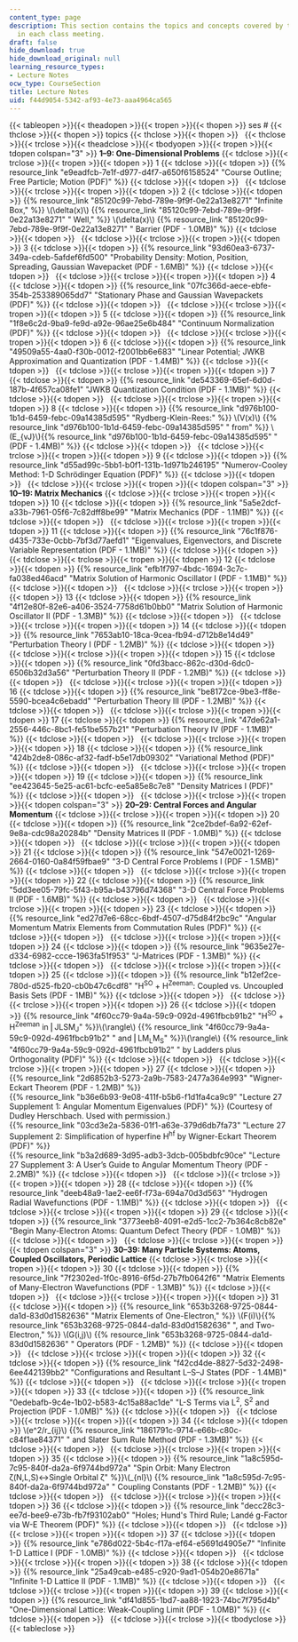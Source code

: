 ```yaml
---
content_type: page
description: This section contains the topics and concepts covered by the instructor
  in each class meeting.
draft: false
hide_download: true
hide_download_original: null
learning_resource_types:
- Lecture Notes
ocw_type: CourseSection
title: Lecture Notes
uid: f44d9054-5342-af93-4e73-aaa4964ca565
---
```

{{< tableopen >}}{{< theadopen >}}{{< tropen >}}{{< thopen >}}
ses #
{{< thclose >}}{{< thopen >}}
topics
{{< thclose >}}{{< thopen >}}
 
{{< thclose >}}{{< trclose >}}{{< theadclose >}}{{< tbodyopen >}}{{< tropen >}}{{< tdopen colspan="3" >}}
**1–9: One-Dimensional Problems**
{{< tdclose >}}{{< trclose >}}{{< tropen >}}{{< tdopen >}}
1
{{< tdclose >}}{{< tdopen >}}
{{% resource_link "e9eadfcb-7e1f-d977-d4f7-a650f6158524" "Course Outline; Free Particle; Motion (PDF)" %}}
{{< tdclose >}}{{< tdopen >}}
 
{{< tdclose >}}{{< trclose >}}{{< tropen >}}{{< tdopen >}}
2
{{< tdclose >}}{{< tdopen >}}
{{% resource_link "85120c99-7ebd-789e-9f9f-0e22a13e8271" "Infinite Box," %}} \\(\delta(x)\\) {{% resource_link "85120c99-7ebd-789e-9f9f-0e22a13e8271" " Well," %}} \\(\delta(x)\\) {{% resource_link "85120c99-7ebd-789e-9f9f-0e22a13e8271" " Barrier (PDF - 1.0MB)" %}}
{{< tdclose >}}{{< tdopen >}}
 
{{< tdclose >}}{{< trclose >}}{{< tropen >}}{{< tdopen >}}
3
{{< tdclose >}}{{< tdopen >}}
{{% resource_link "93d60ea3-6737-349a-cdeb-5afdef6fd500" "Probability Density: Motion, Position, Spreading, Gaussian Wavepacket (PDF - 1.6MB)" %}}
{{< tdclose >}}{{< tdopen >}}
 
{{< tdclose >}}{{< trclose >}}{{< tropen >}}{{< tdopen >}}
4
{{< tdclose >}}{{< tdopen >}}
{{% resource_link "07fc366d-aece-ebfe-354b-253389065dd7" "Stationary Phase and Gaussian Wavepackets (PDF)" %}}
{{< tdclose >}}{{< tdopen >}}
 
{{< tdclose >}}{{< trclose >}}{{< tropen >}}{{< tdopen >}}
5
{{< tdclose >}}{{< tdopen >}}
{{% resource_link "1f8e6c2d-9ba9-fe9d-a92e-96ae25e6b484" "Continuum Normalization (PDF)" %}}
{{< tdclose >}}{{< tdopen >}}
 
{{< tdclose >}}{{< trclose >}}{{< tropen >}}{{< tdopen >}}
6
{{< tdclose >}}{{< tdopen >}}
{{% resource_link "49509a55-4aa0-f30b-0012-f2001bb6e683" "Linear Potential; JWKB Approximation and Quantization (PDF - 1.4MB)" %}}
{{< tdclose >}}{{< tdopen >}}
 
{{< tdclose >}}{{< trclose >}}{{< tropen >}}{{< tdopen >}}
7
{{< tdclose >}}{{< tdopen >}}
{{% resource_link "de543369-65ef-6d0d-187b-4f657ca08fe1" "JWKB Quantization Condition (PDF - 1.1MB)" %}}
{{< tdclose >}}{{< tdopen >}}
 
{{< tdclose >}}{{< trclose >}}{{< tropen >}}{{< tdopen >}}
8
{{< tdclose >}}{{< tdopen >}}
{{% resource_link "d976b100-1b1d-6459-febc-09a14385d595" "Rydberg-Klein-Rees:" %}} \\(V(x)\\) {{% resource_link "d976b100-1b1d-6459-febc-09a14385d595" " from" %}} \\(E_{vJ}\\){{% resource_link "d976b100-1b1d-6459-febc-09a14385d595" "(PDF - 1.4MB)" %}}
{{< tdclose >}}{{< tdopen >}}
 
{{< tdclose >}}{{< trclose >}}{{< tropen >}}{{< tdopen >}}
9
{{< tdclose >}}{{< tdopen >}}
{{% resource_link "d55ad99c-5bb1-b0f1-131b-1d971b246195" "Numerov-Cooley Method: 1-D Schrödinger Equation (PDF)" %}}
{{< tdclose >}}{{< tdopen >}}
 
{{< tdclose >}}{{< trclose >}}{{< tropen >}}{{< tdopen colspan="3" >}}
**10–19: Matrix Mechanics**
{{< tdclose >}}{{< trclose >}}{{< tropen >}}{{< tdopen >}}
10
{{< tdclose >}}{{< tdopen >}}
{{% resource_link "5a5e2dcf-a33b-7961-05f6-7c82dff8be99" "Matrix Mechanics (PDF - 1.1MB)" %}}
{{< tdclose >}}{{< tdopen >}}
 
{{< tdclose >}}{{< trclose >}}{{< tropen >}}{{< tdopen >}}
11
{{< tdclose >}}{{< tdopen >}}
{{% resource_link "76c1f876-d435-733e-0cbb-7bf3d77aefd1" "Eigenvalues, Eigenvectors, and Discrete Variable Representation (PDF - 1.1MB)" %}}
{{< tdclose >}}{{< tdopen >}}
 
{{< tdclose >}}{{< trclose >}}{{< tropen >}}{{< tdopen >}}
12
{{< tdclose >}}{{< tdopen >}}
{{% resource_link "efb1f797-4bdc-1694-3c7c-fa038ed46acd" "Matrix Solution of Harmonic Oscillator I (PDF - 1.1MB)" %}}
{{< tdclose >}}{{< tdopen >}}
 
{{< tdclose >}}{{< trclose >}}{{< tropen >}}{{< tdopen >}}
13
{{< tdclose >}}{{< tdopen >}}
{{% resource_link "4f12e80f-82e6-a406-3524-7758d61b0bb0" "Matrix Solution of Harmonic Oscillator II (PDF - 1.3MB)" %}}
{{< tdclose >}}{{< tdopen >}}
 
{{< tdclose >}}{{< trclose >}}{{< tropen >}}{{< tdopen >}}
14
{{< tdclose >}}{{< tdopen >}}
{{% resource_link "7653ab10-18ca-9cea-fb94-d712b8e14d49" "Perturbation Theory I (PDF - 1.2MB)" %}}
{{< tdclose >}}{{< tdopen >}}
 
{{< tdclose >}}{{< trclose >}}{{< tropen >}}{{< tdopen >}}
15
{{< tdclose >}}{{< tdopen >}}
{{% resource_link "0fd3bacc-862c-d30d-6dc0-6506b32d3a56" "Perturbation Theory II (PDF - 1.2MB)" %}}
{{< tdclose >}}{{< tdopen >}}
 
{{< tdclose >}}{{< trclose >}}{{< tropen >}}{{< tdopen >}}
16
{{< tdclose >}}{{< tdopen >}}
{{% resource_link "be8172ce-9be3-ff8e-5590-bcea4c6ebadd" "Perturbation Theory III (PDF - 1.2MB)" %}}
{{< tdclose >}}{{< tdopen >}}
 
{{< tdclose >}}{{< trclose >}}{{< tropen >}}{{< tdopen >}}
17
{{< tdclose >}}{{< tdopen >}}
{{% resource_link "47de62a1-2556-446c-8bc1-fe51be557b21" "Perturbation Theory IV (PDF - 1.1MB)" %}}
{{< tdclose >}}{{< tdopen >}}
 
{{< tdclose >}}{{< trclose >}}{{< tropen >}}{{< tdopen >}}
18
{{< tdclose >}}{{< tdopen >}}
{{% resource_link "424b2de8-086c-af32-fadf-b5e17db09302" "Variational Method (PDF)" %}}
{{< tdclose >}}{{< tdopen >}}
 
{{< tdclose >}}{{< trclose >}}{{< tropen >}}{{< tdopen >}}
19
{{< tdclose >}}{{< tdopen >}}
{{% resource_link "ee423645-5e25-ac61-bcfc-ee5a85e8c7e8" "Density Matrices I (PDF)" %}}
{{< tdclose >}}{{< tdopen >}}
 
{{< tdclose >}}{{< trclose >}}{{< tropen >}}{{< tdopen colspan="3" >}}
**20–29: Central Forces and Angular Momentum**
{{< tdclose >}}{{< trclose >}}{{< tropen >}}{{< tdopen >}}
20
{{< tdclose >}}{{< tdopen >}}
{{% resource_link "2ce2bdef-6a92-62ef-9e8a-cdc98a20284b" "Density Matrices II (PDF - 1.0MB)" %}}
{{< tdclose >}}{{< tdopen >}}
 
{{< tdclose >}}{{< trclose >}}{{< tropen >}}{{< tdopen >}}
21
{{< tdclose >}}{{< tdopen >}}
{{% resource_link "547e0021-1269-2664-0160-0a84f59fbae9" "3-D Central Force Problems I (PDF - 1.5MB)" %}}
{{< tdclose >}}{{< tdopen >}}
 
{{< tdclose >}}{{< trclose >}}{{< tropen >}}{{< tdopen >}}
22
{{< tdclose >}}{{< tdopen >}}
{{% resource_link "5dd3ee05-79fc-5f43-b95a-b43796d74368" "3-D Central Force Problems II (PDF - 1.6MB)" %}}
{{< tdclose >}}{{< tdopen >}}
 
{{< tdclose >}}{{< trclose >}}{{< tropen >}}{{< tdopen >}}
23
{{< tdclose >}}{{< tdopen >}}
{{% resource_link "ed27d7e6-68cc-6bdf-4507-d75d84f2bc9c" "Angular Momentum Matrix Elements from Commutation Rules (PDF)" %}}
{{< tdclose >}}{{< tdopen >}}
 
{{< tdclose >}}{{< trclose >}}{{< tropen >}}{{< tdopen >}}
24
{{< tdclose >}}{{< tdopen >}}
{{% resource_link "9635e27e-d334-6982-ccce-1963fa51f953" "J-Matrices (PDF - 1.3MB)" %}}
{{< tdclose >}}{{< tdopen >}}
 
{{< tdclose >}}{{< trclose >}}{{< tropen >}}{{< tdopen >}}
25
{{< tdclose >}}{{< tdopen >}}
{{% resource_link "b12ef2ce-780d-d525-fb20-cb0b47c6cdf8" "H<sup>SO</sup> + H<sup>Zeeman</sup>: Coupled vs. Uncoupled Basis Sets (PDF - 1MB)" %}}
{{< tdclose >}}{{< tdopen >}}
 
{{< tdclose >}}{{< trclose >}}{{< tropen >}}{{< tdopen >}}
26
{{< tdclose >}}{{< tdopen >}}
{{% resource_link "4f60cc79-9a4a-59c9-092d-4961fbcb91b2" "H<sup>SO</sup> + H<sup>Zeeman</sup> in ⎜JLSM<sub>J</sub>" %}}\\(\rangle\\) {{% resource_link "4f60cc79-9a4a-59c9-092d-4961fbcb91b2" " and ⎜LM<sub>L</sub>M<sub>S</sub>" %}}\\(\rangle\\) {{% resource_link "4f60cc79-9a4a-59c9-092d-4961fbcb91b2" " by Ladders plus Orthogonality (PDF)" %}}
{{< tdclose >}}{{< tdopen >}}
 
{{< tdclose >}}{{< trclose >}}{{< tropen >}}{{< tdopen >}}
27
{{< tdclose >}}{{< tdopen >}}
{{% resource_link "2d6852b3-5273-2a9b-7583-2477a364e993" "Wigner-Eckart Theorem (PDF - 1.2MB)" %}}   
{{% resource_link "b36e6b93-9e08-411f-b5b6-f1d1fa4ca9c9" "Lecture 27 Supplement 1: Angular Momentum Eigenvalues (PDF)" %}} (Courtesy of Dudley Herschbach. Used with permission.)   
{{% resource_link "03cd3e2a-5836-01f1-a63e-379d6db7fa73" "Lecture 27 Supplement 2: Simplification of hyperfine H<sup>hf</sup> by Wigner-Eckart Theorem (PDF)" %}}   
{{% resource_link "b3a2d689-3d95-adb3-3dcb-005bdbfc90ce" "Lecture 27 Supplement 3: A User’s Guide to Angular Momentum Theory (PDF - 2.2MB)" %}}
{{< tdclose >}}{{< tdopen >}}
 
{{< tdclose >}}{{< trclose >}}{{< tropen >}}{{< tdopen >}}
28
{{< tdclose >}}{{< tdopen >}}
{{% resource_link "deeb48a9-1ae2-ee6f-f73a-694a70d3d563" "Hydrogen Radial Wavefunctions (PDF - 1.1MB)" %}}
{{< tdclose >}}{{< tdopen >}}
 
{{< tdclose >}}{{< trclose >}}{{< tropen >}}{{< tdopen >}}
29
{{< tdclose >}}{{< tdopen >}}
{{% resource_link "3773eeb8-4091-e2d5-1cc2-7b364c8cb82e" "Begin Many-Electron Atoms: Quantum Defect Theory (PDF - 1.0MB)" %}}
{{< tdclose >}}{{< tdopen >}}
 
{{< tdclose >}}{{< trclose >}}{{< tropen >}}{{< tdopen colspan="3" >}}
**30–39: Many Particle Systems: Atoms, Coupled Oscillators, Periodic Lattice**
{{< tdclose >}}{{< trclose >}}{{< tropen >}}{{< tdopen >}}
30
{{< tdclose >}}{{< tdopen >}}
{{% resource_link "7f2302ed-1f0c-8916-6f5d-27b7fb0642f6" "Matrix Elements of Many-Electron Wavefunctions (PDF - 1.3MB)" %}}
{{< tdclose >}}{{< tdopen >}}
 
{{< tdclose >}}{{< trclose >}}{{< tropen >}}{{< tdopen >}}
31
{{< tdclose >}}{{< tdopen >}}
{{% resource_link "653b3268-9725-0844-da1d-83d0d1582636" "Matrix Elements of One-Electron," %}} \\(F(i)\\){{% resource_link "653b3268-9725-0844-da1d-83d0d1582636" ", and Two-Electron," %}} \\(G(i,j)\\) {{% resource_link "653b3268-9725-0844-da1d-83d0d1582636" " Operators (PDF - 1.2MB)" %}}
{{< tdclose >}}{{< tdopen >}}
 
{{< tdclose >}}{{< trclose >}}{{< tropen >}}{{< tdopen >}}
32
{{< tdclose >}}{{< tdopen >}}
{{% resource_link "f42cd4de-8827-5d32-2498-6ee442139bb2" "Configurations and Resultant L–S–J States (PDF - 1.4MB)" %}}
{{< tdclose >}}{{< tdopen >}}
 
{{< tdclose >}}{{< trclose >}}{{< tropen >}}{{< tdopen >}}
33
{{< tdclose >}}{{< tdopen >}}
{{% resource_link "0edebafb-9c4e-1b02-b583-4c15a88ac1de" "L-S Terms via L<sup>2</sup>, S<sup>2</sup> and Projection (PDF - 1.0MB)" %}}
{{< tdclose >}}{{< tdopen >}}
 
{{< tdclose >}}{{< trclose >}}{{< tropen >}}{{< tdopen >}}
34
{{< tdclose >}}{{< tdopen >}}
\\(e^2/r_{ij}\\) {{% resource_link "1861791c-9714-e66b-c80c-c84f1ae84371" " and Slater Sum Rule Method (PDF - 1.3MB)" %}}
{{< tdclose >}}{{< tdopen >}}
 
{{< tdclose >}}{{< trclose >}}{{< tropen >}}{{< tdopen >}}
35
{{< tdclose >}}{{< tdopen >}}
{{% resource_link "1a8c595d-7c95-840f-da2a-6f9744bd972a" "Spin Orbit: Many Electron ζ(N,L,S)↔Single Orbital ζ" %}}\\(_{nl}\\) {{% resource_link "1a8c595d-7c95-840f-da2a-6f9744bd972a" " Coupling Constants (PDF - 1.2MB)" %}}
{{< tdclose >}}{{< tdopen >}}
 
{{< tdclose >}}{{< trclose >}}{{< tropen >}}{{< tdopen >}}
36
{{< tdclose >}}{{< tdopen >}}
{{% resource_link "decc28c3-ee7d-bee9-e73b-fb7f93102ab0" "Holes; Hund's Third Rule; Landé g-Factor via W-E Theorem (PDF)" %}}
{{< tdclose >}}{{< tdopen >}}
 
{{< tdclose >}}{{< trclose >}}{{< tropen >}}{{< tdopen >}}
37
{{< tdclose >}}{{< tdopen >}}
{{% resource_link "e786d022-5b4c-f17a-ef64-e5691d4905e7" "Infinite 1-D Lattice I (PDF - 1.0MB)" %}}
{{< tdclose >}}{{< tdopen >}}
 
{{< tdclose >}}{{< trclose >}}{{< tropen >}}{{< tdopen >}}
38
{{< tdclose >}}{{< tdopen >}}
{{% resource_link "25a49cab-e485-c920-9ad1-054b20e8671a" "Infinite 1-D Lattice II (PDF - 1.1MB)" %}}
{{< tdclose >}}{{< tdopen >}}
 
{{< tdclose >}}{{< trclose >}}{{< tropen >}}{{< tdopen >}}
39
{{< tdclose >}}{{< tdopen >}}
{{% resource_link "df41d855-1bd7-aa88-1923-74bc7f795d4b" "One-Dimensional Lattice: Weak-Coupling Limit (PDF - 1.0MB)" %}}
{{< tdclose >}}{{< tdopen >}}
 
{{< tdclose >}}{{< trclose >}}{{< tbodyclose >}}{{< tableclose >}}